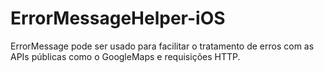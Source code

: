 ErrorMessageHelper-iOS
======================

ErrorMessage pode ser usado para facilitar o tratamento de erros com as APIs públicas como o GoogleMaps e requisições HTTP.
